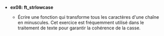 - **ex08: ft_strlowcase**

  - Écrire une fonction qui transforme tous les caractères d'une chaîne en minuscules. Cet exercice est fréquemment utilisé dans le traitement de texte pour garantir la cohérence de la casse.
